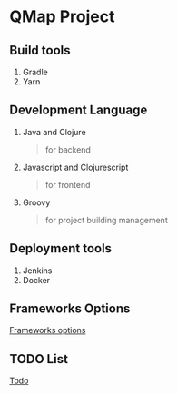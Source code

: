 # QMap Project

## Build tools
 1. Gradle
 1. Yarn
 
## Development Language
 1. Java and Clojure
    > for backend
 1. Javascript and Clojurescript
    > for frontend
 1. Groovy
    > for project building management
 
## Deployment tools
 1. Jenkins
 1. Docker
 
## Frameworks Options
 [Frameworks options](Framework.md)

 
## TODO List
 [Todo](TODO.md)
